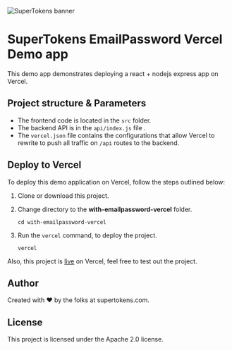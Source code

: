 ![SuperTokens banner](https://raw.githubusercontent.com/supertokens/supertokens-logo/master/images/Artboard%20%E2%80%93%2027%402x.png)

# SuperTokens EmailPassword Vercel Demo app

This demo app demonstrates deploying a react + nodejs express app on Vercel.

## Project structure & Parameters

-   The frontend code is located in the `src` folder.
-   The backend API is in the `api/index.js` file .
-   The `vercel.json` file contains the configurations that allow Vercel to rewrite to push all traffic on `/api` routes to the backend.

## Deploy to Vercel

To deploy this demo application on Vercel, follow the steps outlined below:
1. Clone or download this project.
2. Change directory to the **with-emailpassword-vercel** folder.
     

       cd with-emailpassword-vercel
          

3. Run the `vercel` command, to deploy the project.


       vercel


Also, this project is [live](https://with-emailpassword-vercel-2b9e53tab-icode247.vercel.app/) on Vercel, feel free to test out the project. 

## Author

Created with :heart: by the folks at supertokens.com.

## License

This project is licensed under the Apache 2.0 license.

